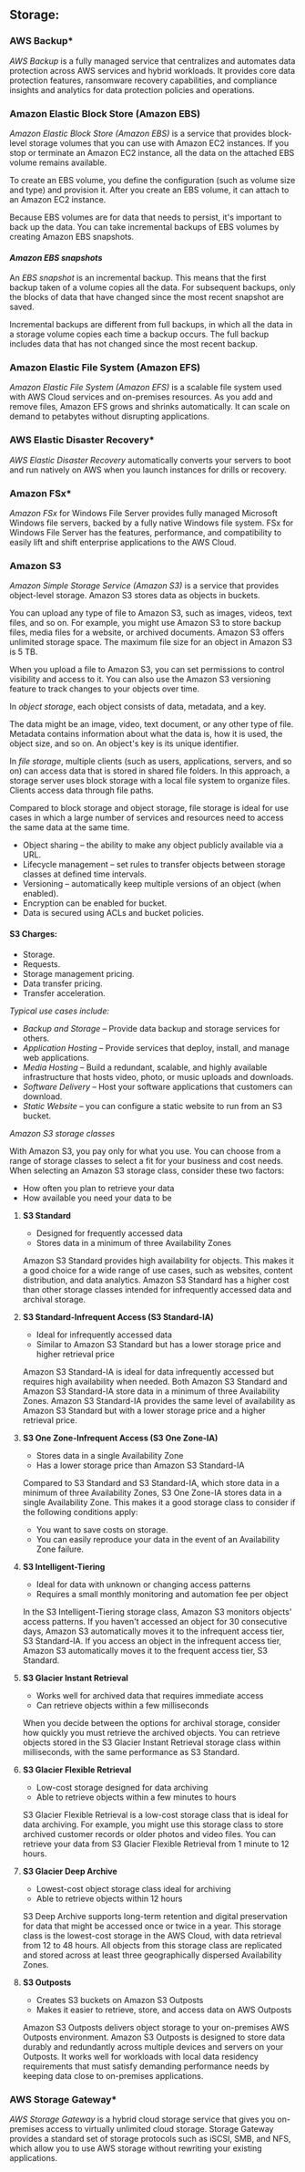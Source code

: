 ## Storage:

### AWS Backup\*

_AWS Backup_ is a fully managed service that centralizes and automates data protection across AWS services and hybrid workloads. It provides core data protection features, ransomware recovery capabilities, and compliance insights and analytics for data protection policies and operations.

### Amazon Elastic Block Store (Amazon EBS)

_Amazon Elastic Block Store (Amazon EBS)_ is a service that provides block-level storage volumes that you can use with Amazon EC2 instances. If you stop or terminate an Amazon EC2 instance, all the data on the attached EBS volume remains available.

To create an EBS volume, you define the configuration (such as volume size and type) and provision it. After you create an EBS volume, it can attach to an Amazon EC2 instance.

Because EBS volumes are for data that needs to persist, it's important to back up the data. You can take incremental backups of EBS volumes by creating Amazon EBS snapshots.

#### _Amazon EBS snapshots_

An _EBS snapshot_ is an incremental backup. This means that the first backup taken of a volume copies all the data. For subsequent backups, only the blocks of data that have changed since the most recent snapshot are saved.

Incremental backups are different from full backups, in which all the data in a storage volume copies each time a backup occurs. The full backup includes data that has not changed since the most recent backup.

### Amazon Elastic File System (Amazon EFS)

_Amazon Elastic File System (Amazon EFS)_ is a scalable file system used with AWS Cloud services and on-premises resources. As you add and remove files, Amazon EFS grows and shrinks automatically. It can scale on demand to petabytes without disrupting applications.

### AWS Elastic Disaster Recovery\*

_AWS Elastic Disaster Recovery_ automatically converts your servers to boot and run natively on AWS when you launch instances for drills or recovery.

### Amazon FSx\*

_Amazon FSx_ for Windows File Server provides fully managed Microsoft Windows file servers, backed by a fully native Windows file system. FSx for Windows File Server has the features, performance, and compatibility to easily lift and shift enterprise applications to the AWS Cloud.

### Amazon S3

_Amazon Simple Storage Service (Amazon S3)_ is a service that provides object-level storage. Amazon S3 stores data as objects in buckets.

You can upload any type of file to Amazon S3, such as images, videos, text files, and so on. For example, you might use Amazon S3 to store backup files, media files for a website, or archived documents. Amazon S3 offers unlimited storage space. The maximum file size for an object in Amazon S3 is 5 TB.

When you upload a file to Amazon S3, you can set permissions to control visibility and access to it. You can also use the Amazon S3 versioning feature to track changes to your objects over time.

In _object storage_, each object consists of data, metadata, and a key.

The data might be an image, video, text document, or any other type of file. Metadata contains information about what the data is, how it is used, the object size, and so on. An object's key is its unique identifier.

In _file storage_, multiple clients (such as users, applications, servers, and so on) can access data that is stored in shared file folders. In this approach, a storage server uses block storage with a local file system to organize files. Clients access data through file paths.

Compared to block storage and object storage, file storage is ideal for use cases in which a large number of services and resources need to access the same data at the same time.

- Object sharing – the ability to make any object publicly available via a URL.
- Lifecycle management – set rules to transfer objects between storage classes at defined time intervals.
- Versioning – automatically keep multiple versions of an object (when enabled).
- Encryption can be enabled for bucket.
- Data is secured using ACLs and bucket policies.

#### S3 Charges:

- Storage.
- Requests.
- Storage management pricing.
- Data transfer pricing.
- Transfer acceleration.

_Typical use cases include:_

- _Backup and Storage_ – Provide data backup and storage services for others.
- _Application Hosting_ – Provide services that deploy, install, and manage web applications.
- _Media Hosting_ – Build a redundant, scalable, and highly available infrastructure that hosts video, photo, or music uploads and downloads.
- _Software Delivery_ – Host your software applications that customers can download.
- _Static Website_ – you can configure a static website to run from an S3 bucket.

_Amazon S3 storage classes_

With Amazon S3, you pay only for what you use. You can choose from a range of storage classes to select a fit for your business and cost needs. When selecting an Amazon S3 storage class, consider these two factors:

- How often you plan to retrieve your data
- How available you need your data to be

1. **S3 Standard**

   - Designed for frequently accessed data
   - Stores data in a minimum of three Availability Zones

   Amazon S3 Standard provides high availability for objects. This makes it a good choice for a wide range of use cases, such as websites, content distribution, and data analytics. Amazon S3 Standard has a higher cost than other storage classes intended for infrequently accessed data and archival storage.

2. **S3 Standard-Infrequent Access (S3 Standard-IA)**

   - Ideal for infrequently accessed data
   - Similar to Amazon S3 Standard but has a lower storage price and higher retrieval price

   Amazon S3 Standard-IA is ideal for data infrequently accessed but requires high availability when needed. Both Amazon S3 Standard and Amazon S3 Standard-IA store data in a minimum of three Availability Zones. Amazon S3 Standard-IA provides the same level of availability as Amazon S3 Standard but with a lower storage price and a higher retrieval price.

3. **S3 One Zone-Infrequent Access (S3 One Zone-IA)**

   - Stores data in a single Availability Zone
   - Has a lower storage price than Amazon S3 Standard-IA

   Compared to S3 Standard and S3 Standard-IA, which store data in a minimum of three Availability Zones, S3 One Zone-IA stores data in a single Availability Zone. This makes it a good storage class to consider if the following conditions apply:
   
   - You want to save costs on storage.
   - You can easily reproduce your data in the event of an Availability Zone failure.

4. **S3 Intelligent-Tiering**

   - Ideal for data with unknown or changing access patterns
   - Requires a small monthly monitoring and automation fee per object

   In the S3 Intelligent-Tiering storage class, Amazon S3 monitors objects' access patterns. If you haven't accessed an object for 30 consecutive days, Amazon S3 automatically moves it to the infrequent access tier, S3 Standard-IA. If you access an object in the infrequent access tier, Amazon S3 automatically moves it to the frequent access tier, S3 Standard.

5. **S3 Glacier Instant Retrieval**

   - Works well for archived data that requires immediate access
   - Can retrieve objects within a few milliseconds

   When you decide between the options for archival storage, consider how quickly you must retrieve the archived objects. You can retrieve objects stored in the S3 Glacier Instant Retrieval storage class within milliseconds, with the same performance as S3 Standard.

6. **S3 Glacier Flexible Retrieval**

   - Low-cost storage designed for data archiving
   - Able to retrieve objects within a few minutes to hours

   S3 Glacier Flexible Retrieval is a low-cost storage class that is ideal for data archiving. For example, you might use this storage class to store archived customer records or older photos and video files. You can retrieve your data from S3 Glacier Flexible Retrieval from 1 minute to 12 hours.

7. **S3 Glacier Deep Archive**

   - Lowest-cost object storage class ideal for archiving
   - Able to retrieve objects within 12 hours

   S3 Deep Archive supports long-term retention and digital preservation for data that might be accessed once or twice in a year. This storage class is the lowest-cost storage in the AWS Cloud, with data retrieval from 12 to 48 hours. All objects from this storage class are replicated and stored across at least three geographically dispersed Availability Zones.

8. **S3 Outposts**

   - Creates S3 buckets on Amazon S3 Outposts
   - Makes it easier to retrieve, store, and access data on AWS Outposts

   Amazon S3 Outposts delivers object storage to your on-premises AWS Outposts environment. Amazon S3 Outposts is designed to store data durably and redundantly across multiple devices and servers on your Outposts. It works well for workloads with local data residency requirements that must satisfy demanding performance needs by keeping data close to on-premises applications.

### AWS Storage Gateway\*

_AWS Storage Gateway_ is a hybrid cloud storage service that gives you on-premises access to virtually unlimited cloud storage. Storage Gateway provides a standard set of storage protocols such as iSCSI, SMB, and NFS, which allow you to use AWS storage without rewriting your existing applications.

